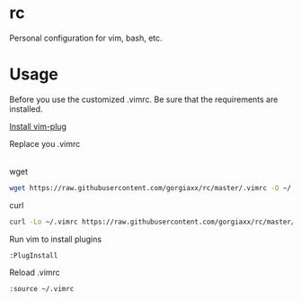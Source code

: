 # rc
Personal configuration for vim, bash, etc.

# Usage

Before you use the customized .vimrc. Be sure that the requirements are installed.

[Install vim-plug](https://github.com/junegunn/vim-plug)

Replace you .vimrc

######

wget
```sh
wget https://raw.githubusercontent.com/gorgiaxx/rc/master/.vimrc -O ~/.vimrc
```

curl
```sh
curl -Lo ~/.vimrc https://raw.githubusercontent.com/gorgiaxx/rc/master/.vimrc
```

Run vim to install plugins

```
:PlugInstall
```

Reload .vimrc

```
:source ~/.vimrc
```